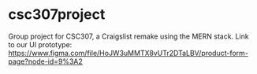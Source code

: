 # csc307project
Group project for CSC307, a Craigslist remake using the MERN stack.
Link to our UI prototype: https://www.figma.com/file/HoJW3uMMTX8vUTr2DTaLBV/product-form-page?node-id=9%3A2
